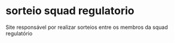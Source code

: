# sorteio squad regulatorio
 Site responsável por realizar sorteios entre os membros da squad regulatório
